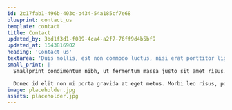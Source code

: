 ```yaml
---
id: 2c17fab1-496b-403c-b434-54a185cf7e68
blueprint: contact_us
template: contact
title: Contact
updated_by: 3bd1f3d1-f089-4ca4-a2f7-76ff9d4b5bf9
updated_at: 1643816902
heading: 'Contact us'
textarea: 'Duis mollis, est non commodo luctus, nisi erat porttitor ligula, eget lacinia odio sem nec elit. Morbi leo risus, porta.'
small_print: |-
  Smallprint condimentum nibh, ut fermentum massa justo sit amet risus. Curabitur blandit tempus porttitor.

  Donec id elit non mi porta gravida at eget metus. Morbi leo risus, porta ac consectetur ac, vestibulum at eros. Aenean eu leo quam. Pellentesque ornare sem lacinia quam venenatis vestibulum.
image: placeholder.jpg
assets: placeholder.jpg
---
```

